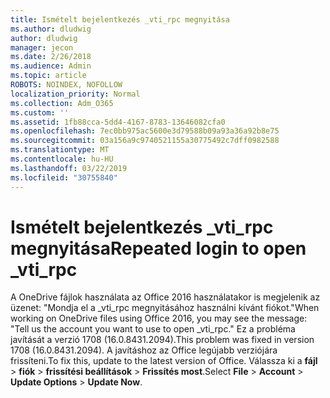 ```yaml
---
title: Ismételt bejelentkezés _vti_rpc megnyitása
ms.author: dludwig
author: dludwig
manager: jecon
ms.date: 2/26/2018
ms.audience: Admin
ms.topic: article
ROBOTS: NOINDEX, NOFOLLOW
localization_priority: Normal
ms.collection: Adm_O365
ms.custom: ''
ms.assetid: 1fb88cca-5dd4-4167-8783-13646082cfa0
ms.openlocfilehash: 7ec0bb975ac5600e3d79588b09a93a36a92b8e75
ms.sourcegitcommit: 03a156a9c9740521155a30775492c7dff0982588
ms.translationtype: MT
ms.contentlocale: hu-HU
ms.lasthandoff: 03/22/2019
ms.locfileid: "30755840"
---
```

# <a name="repeated-login-to-open-vtirpc"></a><span data-ttu-id="7ec86-102">Ismételt bejelentkezés _vti_rpc megnyitása</span><span class="sxs-lookup"><span data-stu-id="7ec86-102">Repeated login to open _vti_rpc</span></span>

<span data-ttu-id="7ec86-103">A OneDrive fájlok használata az Office 2016 használatakor is megjelenik az üzenet: "Mondja el a _vti_rpc megnyitásához használni kívánt fiókot."</span><span class="sxs-lookup"><span data-stu-id="7ec86-103">When working on OneDrive files using Office 2016, you may see the message: "Tell us the account you want to use to open _vti_rpc."</span></span> <span data-ttu-id="7ec86-104">Ez a probléma javítását a verzió 1708 (16.0.8431.2094).</span><span class="sxs-lookup"><span data-stu-id="7ec86-104">This problem was fixed in version 1708 (16.0.8431.2094).</span></span> <span data-ttu-id="7ec86-105">A javításhoz az Office legújabb verziójára frissíteni.</span><span class="sxs-lookup"><span data-stu-id="7ec86-105">To fix this, update to the latest version of Office.</span></span> <span data-ttu-id="7ec86-106">Válassza ki a **fájl** \> **fiók** \> **frissítési beállítások** \> **Frissítés most**.</span><span class="sxs-lookup"><span data-stu-id="7ec86-106">Select **File** \> **Account** \> **Update Options** \> **Update Now**.</span></span>
  


